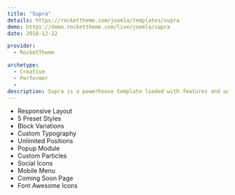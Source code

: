```yaml
---
title: "Supra"
details: https://rockettheme.com/joomla/templates/supra
demo: https://demo.rockettheme.com/live/joomla/supra
date: 2018-12-22

provider: 
  - RocketTheme

archetype:
  - Creative
  - Performer
  - 
description: Supra is a powerhouse template loaded with features and uncompromising in its versatility. Build beautiful background slideshows in seconds, and customize your site with over 25 powerful particles that make setting up a complete website a snap.
---
```


* Responsive Layout
* 5 Preset Styles
* Block Variations
* Custom Typography
* Unlimited Positions
* Popup Module
* Custom Particles
* Social Icons
* Mobile Menu
* Coming Soon Page
* Font Awesome Icons	